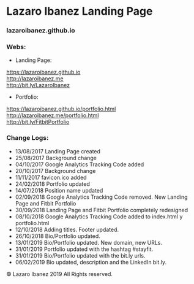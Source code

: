 # Lazaro Ibanez Landing Page

### lazaroibanez.github.io

### Webs:
* Landing Page:

https://lazaroibanez.github.io  
http://lazaroibanez.me  
http://bit.ly/LazaroIbanez

* Portfolio:

https://lazaroibanez.github.io/portfolio.html  
http://lazaroibanez.me/portfolio.html  
http://bit.ly/FitbitPortfolio

### Change Logs:
* 13/08/2017 Landing Page created
* 25/08/2017 Background change
* 04/10/2017 Google Analytics Tracking Code added
* 20/10/2017 Background change
* 11/11/2017 favicon.ico added
* 24/02/2018 Portfolio updated
* 14/07/2018 Position name updated
* 02/09/2018 Google Analytics Tracking Code removed. New Landing Page and Fitbit Portfolio
* 30/09/2018 Landing Page and Fitbit Portfolio completely redesigned
* 08/10/2018 Google Analytics Tracking Code added to index.html y portfolio.html
* 12/10/2018 Adding titles. Footer updated.
* 26/10/2018 Bio/Portfolio updated.
* 13/01/2019 Bio/Portfolio updated. New domain, new URLs.
* 31/01/2019 Portfolio updated with the hashtag #stayfit.
* 31/01/2019 Bio/Portfolio updated with the bit.ly urls.
* 06/02/2019 Bio updated, description and the LinkedIn bit.ly.

© Lazaro Ibanez 2019 All Rights reserved.
